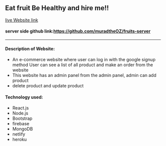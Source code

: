 ## Eat fruit Be Healthy and hire me!! 

[live Website link](https://fruity-bd.netlify.app/)

#### server side github link:https://github.com/muradtheOZ/fruits-server

----
#### Description of Website:
- An e-commerce website where user can log in with the google signup method
  User can see a list of all product and make an order from the website
- This website has an admin panel
  from the admin panel, admin can add product
- delete product and update product

#### Technology used:
 - React.js
 - Node.js
 - Bootstrap
 - firebase
 - MongoDB
 - netlify
 - heroku
